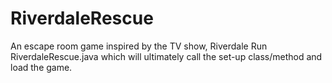 # RiverdaleRescue
An escape room game inspired by the TV show, Riverdale
Run RiverdaleRescue.java which will ultimately call the set-up class/method and load the game.
